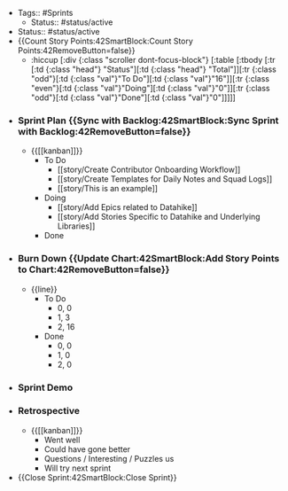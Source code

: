 - Tags:: #Sprints
    - Status:: #status/active
- Status:: #status/active
- {{Count Story Points:42SmartBlock:Count Story Points:42RemoveButton=false}}          
    - :hiccup [:div {:class "scroller dont-focus-block"}  [:table [:tbody [:tr [:td {:class "head"} "Status"][:td {:class "head"} "Total"]][:tr {:class "odd"}[:td {:class "val"}"To Do"][:td {:class "val"}"16"]][:tr {:class "even"}[:td {:class "val"}"Doing"][:td {:class "val"}"0"]][:tr {:class "odd"}[:td {:class "val"}"Done"][:td {:class "val"}"0"]]]]]
- ### Sprint Plan {{Sync with Backlog:42SmartBlock:Sync Sprint with Backlog:42RemoveButton=false}}        
    - {{[[kanban]]}}
        - To Do
            - [[story/Create Contributor Onboarding Workflow]]
            - [[story/Create Templates for Daily Notes and Squad Logs]]
            - [[story/This is an example]]
        - Doing
            - [[story/Add Epics related to Datahike]]
            - [[story/Add Stories Specific to Datahike and Underlying Libraries]]
        - Done
- ### Burn Down {{Update Chart:42SmartBlock:Add Story Points to Chart:42RemoveButton=false}}    
    - {{line}}
        - To Do
            - 0, 0
            - 1, 3
            - 2, 16
        - Done
            - 0, 0
            - 1, 0
            - 2, 0
- ### Sprint Demo
- ### Retrospective
    - {{[[kanban]]}}
        - Went well
        - Could have gone better
        - Questions / Interesting / Puzzles us
        - Will try next sprint
- {{Close Sprint:42SmartBlock:Close Sprint}}
